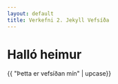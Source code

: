 ```yaml
---
layout: default
title: Verkefni 2. Jekyll Vefsíða
---
```


# Halló heimur

{{ "Þetta er vefsíðan mín" | upcase}}
